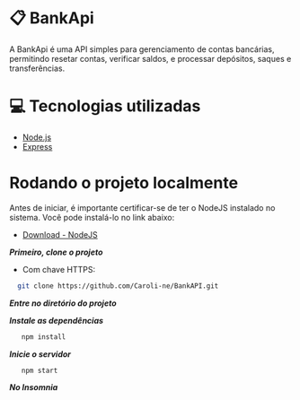 # 📋 BankApi
A BankApi é uma API simples para gerenciamento de contas bancárias, permitindo resetar contas, verificar saldos, e processar depósitos, saques e transferências.


# 💻 Tecnologias utilizadas

- [Node.js](https://nodejs.org/en/)
- [Express](https://expressjs.com/pt-br/)

# Rodando o projeto localmente

Antes de iniciar, é importante certificar-se de ter o NodeJS instalado no sistema. Você pode instalá-lo no link abaixo:

 - [Download - NodeJS](https://nodejs.org/pt-br/download)

***Primeiro, clone o projeto***
- Com chave HTTPS:
  
```bash
  git clone https://github.com/Caroli-ne/BankAPI.git
```
***Entre no diretório do projeto***

***Instale as dependências***
```bash
   npm install
```
***Inicie o servidor***
```bash
   npm start
```

***No Insomnia***

